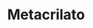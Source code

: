 ---
metaTitle: Metacrilato | Repro Disseny
metaDescription: Metacrilato personalizadas con calidad profesional en Cataluña.
keywords:
- metacrilato
searchTerms:
- metacrilato
image: /img/productos/mockupProduct.webp
galleryImages: []
alt: alt descripció de la foto
slug: metacrilato
category: material-flexible
sku: 01-GRFO-0017
price: 0
brand: Reprodisseny
inStock: true
formFields: []
ratingValue: 0
reviewCount: 0
schemaType: Product
type: producto
title: Metacrilato
description: descripción genérica de mi producto para probar
priceCurrency: EUR
schema:
  '@type': Product
  name: Metacrilato
  description: descripción genérica de mi producto para probar
  image: https://reprodisseny.com/img/productos/mockupProduct.webp
  sku: 01-GRFO-0017
  brand:
    '@type': Organization
    name: Repro Disseny
  offers:
    '@type': Offer
    price: 0
    priceCurrency: EUR
    availability: https://schema.org/InStock
nav: Metacrilato
faqs: []
---